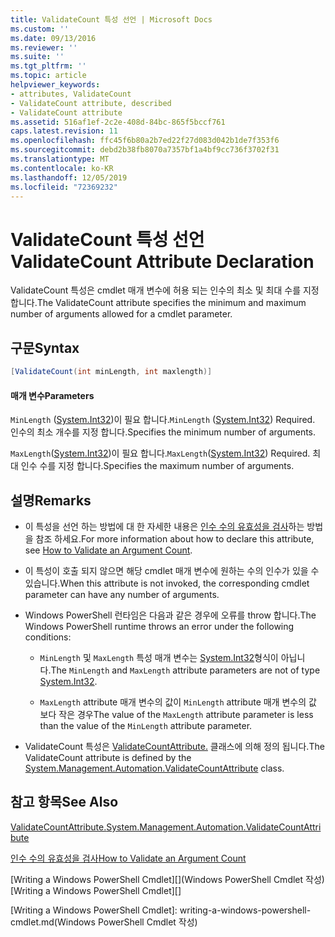 ```yaml
---
title: ValidateCount 특성 선언 | Microsoft Docs
ms.custom: ''
ms.date: 09/13/2016
ms.reviewer: ''
ms.suite: ''
ms.tgt_pltfrm: ''
ms.topic: article
helpviewer_keywords:
- attributes, ValidateCount
- ValidateCount attribute, described
- ValidateCount attribute
ms.assetid: 516af1ef-2c2e-408d-84bc-865f5bccf761
caps.latest.revision: 11
ms.openlocfilehash: ffc45f6b80a2b7ed22f27d083d042b1de7f353f6
ms.sourcegitcommit: debd2b38fb8070a7357bf1a4bf9cc736f3702f31
ms.translationtype: MT
ms.contentlocale: ko-KR
ms.lasthandoff: 12/05/2019
ms.locfileid: "72369232"
---
```

# <a name="validatecount-attribute-declaration"></a><span data-ttu-id="7b38d-102">ValidateCount 특성 선언</span><span class="sxs-lookup"><span data-stu-id="7b38d-102">ValidateCount Attribute Declaration</span></span>

<span data-ttu-id="7b38d-103">ValidateCount 특성은 cmdlet 매개 변수에 허용 되는 인수의 최소 및 최대 수를 지정 합니다.</span><span class="sxs-lookup"><span data-stu-id="7b38d-103">The ValidateCount attribute specifies the minimum and maximum number of arguments allowed for a cmdlet parameter.</span></span>

## <a name="syntax"></a><span data-ttu-id="7b38d-104">구문</span><span class="sxs-lookup"><span data-stu-id="7b38d-104">Syntax</span></span>

```csharp
[ValidateCount(int minLength, int maxlength)]
```

#### <a name="parameters"></a><span data-ttu-id="7b38d-105">매개 변수</span><span class="sxs-lookup"><span data-stu-id="7b38d-105">Parameters</span></span>

<span data-ttu-id="7b38d-106">`MinLength` ([System.Int32][])이 필요 합니다.</span><span class="sxs-lookup"><span data-stu-id="7b38d-106">`MinLength` ([System.Int32][]) Required.</span></span> <span data-ttu-id="7b38d-107">인수의 최소 개수를 지정 합니다.</span><span class="sxs-lookup"><span data-stu-id="7b38d-107">Specifies the minimum number of arguments.</span></span>

<span data-ttu-id="7b38d-108">`MaxLength`([System.Int32][])이 필요 합니다.</span><span class="sxs-lookup"><span data-stu-id="7b38d-108">`MaxLength`([System.Int32][]) Required.</span></span> <span data-ttu-id="7b38d-109">최대 인수 수를 지정 합니다.</span><span class="sxs-lookup"><span data-stu-id="7b38d-109">Specifies the maximum number of arguments.</span></span>

## <a name="remarks"></a><span data-ttu-id="7b38d-110">설명</span><span class="sxs-lookup"><span data-stu-id="7b38d-110">Remarks</span></span>

- <span data-ttu-id="7b38d-111">이 특성을 선언 하는 방법에 대 한 자세한 내용은 [인수 수의 유효성을 검사][]하는 방법을 참조 하세요.</span><span class="sxs-lookup"><span data-stu-id="7b38d-111">For more information about how to declare this attribute, see [How to Validate an Argument Count][].</span></span>

- <span data-ttu-id="7b38d-112">이 특성이 호출 되지 않으면 해당 cmdlet 매개 변수에 원하는 수의 인수가 있을 수 있습니다.</span><span class="sxs-lookup"><span data-stu-id="7b38d-112">When this attribute is not invoked, the corresponding cmdlet parameter can have any number of arguments.</span></span>

- <span data-ttu-id="7b38d-113">Windows PowerShell 런타임은 다음과 같은 경우에 오류를 throw 합니다.</span><span class="sxs-lookup"><span data-stu-id="7b38d-113">The Windows PowerShell runtime throws an error under the following conditions:</span></span>

    - <span data-ttu-id="7b38d-114">`MinLength` 및 `MaxLength` 특성 매개 변수는 [System.Int32][]형식이 아닙니다.</span><span class="sxs-lookup"><span data-stu-id="7b38d-114">The `MinLength` and `MaxLength` attribute parameters are not of type [System.Int32][].</span></span>

    - <span data-ttu-id="7b38d-115">`MaxLength` attribute 매개 변수의 값이 `MinLength` attribute 매개 변수의 값 보다 작은 경우</span><span class="sxs-lookup"><span data-stu-id="7b38d-115">The value of the `MaxLength` attribute parameter is less than the value of the `MinLength` attribute parameter.</span></span>

- <span data-ttu-id="7b38d-116">ValidateCount 특성은 [ValidateCountAttribute.][] 클래스에 의해 정의 됩니다.</span><span class="sxs-lookup"><span data-stu-id="7b38d-116">The ValidateCount attribute is defined by the [System.Management.Automation.ValidateCountAttribute][] class.</span></span>

## <a name="see-also"></a><span data-ttu-id="7b38d-117">참고 항목</span><span class="sxs-lookup"><span data-stu-id="7b38d-117">See Also</span></span>

<span data-ttu-id="7b38d-118">[ValidateCountAttribute.][]</span><span class="sxs-lookup"><span data-stu-id="7b38d-118">[System.Management.Automation.ValidateCountAttribute][]</span></span>

<span data-ttu-id="7b38d-119">[인수 수의 유효성을 검사][]</span><span class="sxs-lookup"><span data-stu-id="7b38d-119">[How to Validate an Argument Count][]</span></span>

<span data-ttu-id="7b38d-120">[Writing a Windows PowerShell Cmdlet][](Windows PowerShell Cmdlet 작성)</span><span class="sxs-lookup"><span data-stu-id="7b38d-120">[Writing a Windows PowerShell Cmdlet][]</span></span>

[인수 수의 유효성을 검사]: how-to-validate-an-argument-count.md
[How to Validate an Argument Count]: how-to-validate-an-argument-count.md
[Writing a Windows PowerShell Cmdlet]: writing-a-windows-powershell-cmdlet.md(Windows PowerShell Cmdlet 작성)

[System.Int32]: /dotnet/api/System.Int32
[ValidateCountAttribute.]: /dotnet/api/System.Management.Automation.ValidateCountAttribute
[System.Management.Automation.ValidateCountAttribute]: /dotnet/api/System.Management.Automation.ValidateCountAttribute
